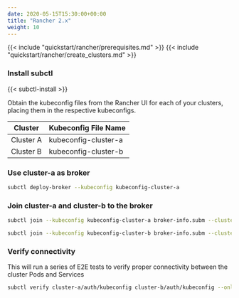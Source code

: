 ```yaml
---
date: 2020-05-15T15:30:00+00:00
title: "Rancher 2.x"
weight: 10
---
```


{{< include "quickstart/rancher/prerequisites.md" >}}
{{< include "quickstart/rancher/create_clusters.md" >}}

### Install subctl

{{< subctl-install >}}

Obtain the kubeconfig files from the Rancher UI for each of your clusters, placing them in the respective kubeconfigs.

|Cluster|Kubeconfig File Name|
|----|---|
|Cluster A|kubeconfig-cluster-a|
|Cluster B|kubeconfig-cluster-b|

### Use cluster-a as broker

```bash
subctl deploy-broker --kubeconfig kubeconfig-cluster-a
```

### Join cluster-a and cluster-b to the broker

```bash
subctl join --kubeconfig kubeconfig-cluster-a broker-info.subm --clusterid cluster-a
```

```bash
subctl join --kubeconfig kubeconfig-cluster-b broker-info.subm --clusterid cluster-b
```

### Verify connectivity

This will run a series of E2E tests to verify proper connectivity between the cluster Pods and Services


```bash
subctl verify cluster-a/auth/kubeconfig cluster-b/auth/kubeconfig --only connectivity --verbose
```
